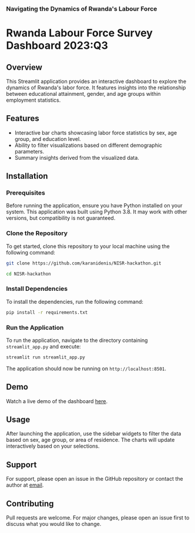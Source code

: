 ### Navigating the Dynamics of Rwanda's Labour Force

# Rwanda Labour Force Survey Dashboard 2023:Q3

## Overview
This Streamlit application provides an interactive dashboard to explore the dynamics of Rwanda's labor force. It features insights into the relationship between educational attainment, gender, and age groups within employment statistics.

## Features
- Interactive bar charts showcasing labor force statistics by sex, age group, and education level.
- Ability to filter visualizations based on different demographic parameters.
- Summary insights derived from the visualized data.

## Installation

### Prerequisites
Before running the application, ensure you have Python installed on your system. This application was built using Python 3.8. It may work with other versions, but compatibility is not guaranteed.

### Clone the Repository
To get started, clone this repository to your local machine using the following command:

```bash
git clone https://github.com/karanidenis/NISR-hackathon.git
```
```bash
cd NISR-hackathon
```

### Install Dependencies
To install the dependencies, run the following command:

```bash
pip install -r requirements.txt
```

### Run the Application
To run the application, navigate to the directory containing `streamlit_app.py` and execute:
```bash
streamlit run streamlit_app.py
```

The application should now be running on `http://localhost:8501`.

## Demo
Watch a live demo of the dashboard [here](https://drive.google.com/file/d/1UUQ9Plm5eKD61qS5jc1jWhHtDiJnVkGZ/view).

## Usage
After launching the application, use the sidebar widgets to filter the data based on sex, age group, or area of residence. The charts will update interactively based on your selections.

## Support
For support, please open an issue in the GitHub repository or contact the author at  [email](mailto:d.waweru@alustudent.com).

## Contributing
Pull requests are welcome. For major changes, please open an issue first to discuss what you would like to change.
